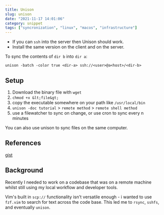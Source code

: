 ```yaml
---
title: Unison
slug: unison
date: "2021-11-17 14:01:06"
category: snippet
tags: ["syncronization", "linux", "macos", "infrastructure"]
---
```


- If you can `ssh` into the server then Unison should work.
- Install the same version on the client and on the server.

To sync the contents of `dir b` into `dir a`:

```shell
unison -batch -color true <dir-a> ssh://<user>@a<host>/<dir-b>
```

## Setup

1.  Download the binary file with `wget`
1.  `chmod +x &lt;file&gt;`
1.  copy the executable somewhere on your path like `/usr/local/bin`
1.  `unison -doc tutorial` > `remote method` > `remote shell method`
1.  use a filewatcher to sync on change, or use cron to sync every n minutes

You can also use unison to sync files on the same computer.

## References

[gist](https://gist.github.com/asksven/ee38dbe5bdab7e39aa133a1df24dd034)

## Background

Recently I needed to work on a codebase that was on a remote machine whilst
still using my local workflow and developer tools.

Vim's built in `scp://` functionality isn't versatile enough - i wanted to use
`fzf.vim` to search for text across the code base. This led me to `rsync`, `sshfs`,
and eventually `unison`.
